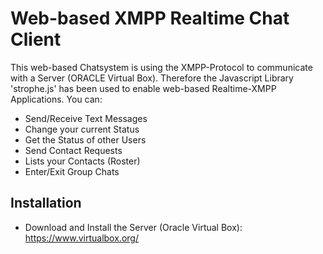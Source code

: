 # Web-based XMPP Realtime Chat Client
This web-based Chatsystem is using the XMPP-Protocol to communicate with a Server (ORACLE Virtual Box). 
Therefore the Javascript Library 'strophe.js' has been used to enable web-based Realtime-XMPP Applications.
You can:
- Send/Receive Text Messages
- Change your current Status
- Get the Status of other Users
- Send Contact Requests
- Lists your Contacts (Roster)
- Enter/Exit Group Chats
## Installation
- Download and Install the Server (Oracle Virtual Box): https://www.virtualbox.org/


